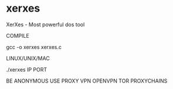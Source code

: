 # xerxes
XerXes - Most powerful dos tool

COMPILE

gcc -o xerxes xerxes.c

LINUX/UNIX/MAC

./xerxes IP PORT

BE ANONYMOUS
USE PROXY VPN OPENVPN TOR PROXYCHAINS
